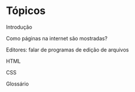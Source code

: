 # Tópicos

Introdução

Como páginas na internet são mostradas?

Editores: falar de programas de edição de arquivos

HTML

CSS

Glossário

